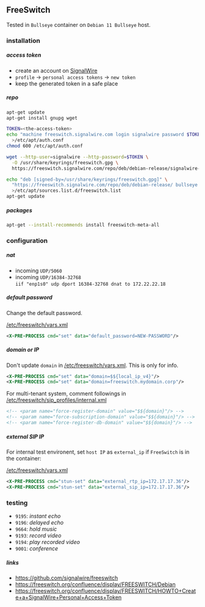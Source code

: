 ## FreeSwitch

Tested in `Bullseye` container on `Debian 11 Bullseye` host.

### installation

##### access token

- create an account on [SignalWire](https://id.signalwire.com/)
- `profile` -> `personal access tokens` -> `new token`
- keep the generated token in a safe place

##### repo

```bash
apt-get update
apt-get install gnupg wget

TOKEN=<the-access-token>
echo "machine freeswitch.signalwire.com login signalwire password $TOKEN" \
  >/etc/apt/auth.conf
chmod 600 /etc/apt/auth.conf

wget --http-user=signalwire --http-password=$TOKEN \
  -O /usr/share/keyrings/freeswitch.gpg \
  https://freeswitch.signalwire.com/repo/deb/debian-release/signalwire-freeswitch-repo.gpg

echo "deb [signed-by=/usr/share/keyrings/freeswitch.gpg]" \
  "https://freeswitch.signalwire.com/repo/deb/debian-release/ bullseye main" \
  >/etc/apt/sources.list.d/freeswitch.list
apt-get update
```

##### packages

```bash
apt-get --install-recommends install freeswitch-meta-all
```

### configuration

##### nat

- incoming `UDP/5060`
- incoming `UDP/16384-32768`
  \
  `iif "enp1s0" udp dport 16384-32768 dnat to 172.22.22.18`

##### default password

Change the default password.

[/etc/freeswitch/vars.xml](./freeswitch/vars.xml)

```xml
<X-PRE-PROCESS cmd="set" data="default_password=NEW-PASSWORD"/>
```

##### domain or IP

Don't update `domain` in [/etc/freeswitch/vars.xml](./freeswitch/vars.xml). This
is only for info.

```xml
<X-PRE-PROCESS cmd="set" data="domain=$${local_ip_v4}"/>
<X-PRE-PROCESS cmd="set" data="domain=freeswitch.mydomain.corp"/>
```

For multi-tenant system, comment followings in
[/etc/freeswitch/sip_profiles/internal.xml](./freeswitch/sip_profiles/internal.xml)

```xml
<!-- <param name="force-register-domain" value="$${domain}"/> -->
<!-- <param name="force-subscription-domain" value="$${domain}"/> -->
<!-- <param name="force-register-db-domain" value="$${domain}"/> -->
```

##### external SIP IP

For internal test environent, set `host IP` as `external_ip` if `FreeSwitch` is
in the container:

[/etc/freeswitch/vars.xml](./freeswitch/vars.xml)

```xml
<X-PRE-PROCESS cmd="stun-set" data="external_rtp_ip=172.17.17.36"/>
<X-PRE-PROCESS cmd="stun-set" data="external_sip_ip=172.17.17.36"/>
```

### testing

- `9195`: _instant echo_
- `9196`: _delayed echo_
- `9664`: _hold music_
- `9193`: _record video_
- `9194`: _play recorded video_
- `9001`: _conference_

##### links

- https://github.com/signalwire/freeswitch
- https://freeswitch.org/confluence/display/FREESWITCH/Debian
- https://freeswitch.org/confluence/display/FREESWITCH/HOWTO+Create+a+SignalWire+Personal+Access+Token
